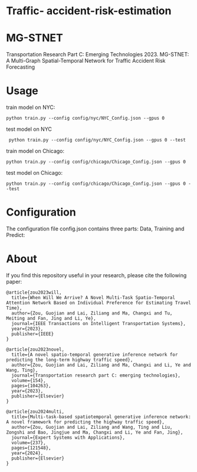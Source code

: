 # Traffic- accident-risk-estimation

# MG-STNET
Transportation Research Part C: Emerging Technologies 2023. MG-STNET: A Multi-Graph Spatial-Temporal Network for Traffic Accident Risk Forecasting

# Usage

train model on NYC:
```
python train.py --config config/nyc/NYC_Config.json --gpus 0
```
test model on NYC
```
 python train.py --config config/nyc/NYC_Config.json --gpus 0 --test
```

train model on Chicago:
```
python train.py --config config/chicago/Chicago_Config.json --gpus 0
```

test model on Chicago:
```
python train.py --config config/chicago/Chicago_Config.json --gpus 0 --test
```

# Configuration

The configuration file config.json contains three parts: Data, Training and Predict:


# About

If you find this repository useful in your research, please cite the following paper:
```
@article{zou2023will,
  title={When Will We Arrive? A Novel Multi-Task Spatio-Temporal Attention Network Based on Individual Preference for Estimating Travel Time},
  author={Zou, Guojian and Lai, Ziliang and Ma, Changxi and Tu, Meiting and Fan, Jing and Li, Ye},
  journal={IEEE Transactions on Intelligent Transportation Systems},
  year={2023},
  publisher={IEEE}
}

@article{zou2023novel,
  title={A novel spatio-temporal generative inference network for predicting the long-term highway traffic speed},
  author={Zou, Guojian and Lai, Ziliang and Ma, Changxi and Li, Ye and Wang, Ting},
  journal={Transportation research part C: emerging technologies},
  volume={154},
  pages={104263},
  year={2023},
  publisher={Elsevier}
}

@article{zou2024multi,
  title={Multi-task-based spatiotemporal generative inference network: A novel framework for predicting the highway traffic speed},
  author={Zou, Guojian and Lai, Ziliang and Wang, Ting and Liu, Zongshi and Bao, Jingjue and Ma, Changxi and Li, Ye and Fan, Jing},
  journal={Expert Systems with Applications},
  volume={237},
  pages={121548},
  year={2024},
  publisher={Elsevier}
}
```